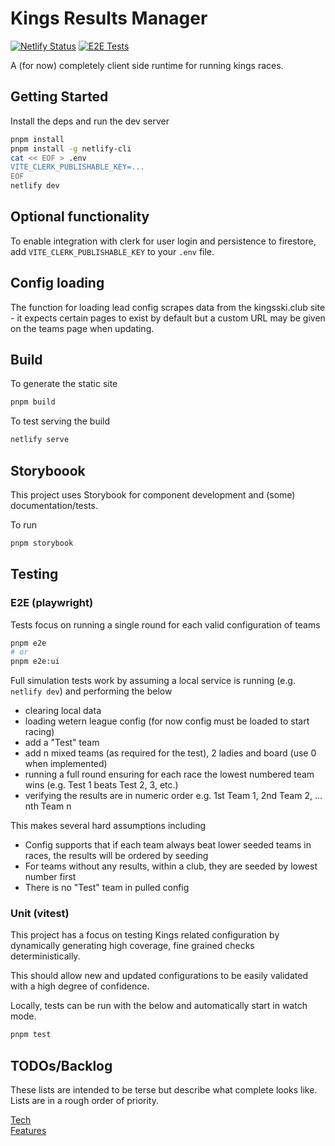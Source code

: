 # Kings Results Manager

[![Netlify Status](https://api.netlify.com/api/v1/badges/e5cffd5d-6924-4829-b7f3-3f5631b4c3b0/deploy-status)](https://app.netlify.com/sites/kings-krmui/deploys)
[![E2E Tests](https://github.com/andrewflbarnes/krm-ui/actions/workflows/e2e.yml/badge.svg)](https://github.com/andrewflbarnes/krm-ui/actions/workflows/e2e.yml)

A (for now) completely client side runtime for running kings races.

## Getting Started

Install the deps and run the dev server

```bash
pnpm install
pnpm install -g netlify-cli
cat << EOF > .env
VITE_CLERK_PUBLISHABLE_KEY=...
EOF
netlify dev
```

## Optional functionality

To enable integration with clerk for user login and persistence to firestore,
add `VITE_CLERK_PUBLISHABLE_KEY` to your `.env` file.

## Config loading

The function for loading lead config scrapes data from the kingsski.club site -
it expects certain pages to exist by default but a custom URL may be given on
the teams page when updating.

## Build

To generate the static site
```bash
pnpm build
```

To test serving the build
```bash
netlify serve
```

## Storyboook

This project uses Storybook for component development and (some)
documentation/tests.

To run
```bash
pnpm storybook
```

## Testing

### E2E (playwright)

Tests focus on running a single round for each valid configuration
of teams
```bash
pnpm e2e
# or
pnpm e2e:ui
```

Full simulation tests work by assuming a local service is running (e.g. `netlify
dev`) and performing the below
- clearing local data
- loading wetern league config (for now config must be loaded to start racing)
- add a "Test" team
- add n mixed teams (as required for the test), 2 ladies and board (use 0 when
implemented)
- running a full round ensuring for each race the lowest numbered team wins
(e.g. Test 1 beats Test 2, 3, etc.)
- verifying the results are in numeric order e.g. 1st Team 1, 2nd Team 2, ...
nth Team n

This makes several hard assumptions including
- Config supports that if each team always beat lower seeded teams in races, the
results will be ordered by seeding
- For teams without any results, within a club, they are seeded by lowest number
first
- There is no "Test" team in pulled config

### Unit (vitest)

This project has a focus on testing Kings related configuration by dynamically
generating high coverage, fine grained checks deterministically.

This should allow new and updated configurations to be easily validated with a
high degree of confidence.

Locally, tests can be run with the below and automatically start in watch mode.
```bash
pnpm test
```

## TODOs/Backlog

These lists are intended to be terse but describe what complete looks like.
Lists are in a rough order of priority.

[Tech](./docs/TODO_TECH.md)  
[Features](./docs/TODO_FEATURES.md)
